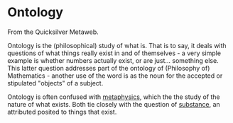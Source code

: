 
# Ontology

From the Quicksilver Metaweb.

Ontology is the (philosophical) study of what is. That is to say,
it deals with questions of what things really exist in and of themselves - 
a very simple example is whether numbers actually exist, or are just... something else. This latter question addresses part of the ontology of (Philosophy of) Mathematics - another use of the word is as the noun for the accepted or stipulated "objects" of a subject.

Ontology is often confused with [metaphysics](/metaphysics), which the the study of the nature of what exists. Both tie closely with the question of [substance](/substance), an attributed posited to things that exist.
